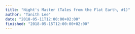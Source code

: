 ```yaml
---
title: "Night's Master (Tales from the Flat Earth, #1)"
author: "Tanith Lee"
date: "2018-05-11T12:00:00+02:00"
finished: "2018-05-15T12:00:00+02:00"
---
```

